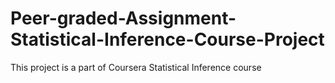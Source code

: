 # Peer-graded-Assignment-Statistical-Inference-Course-Project
This project is a part of Coursera Statistical Inference course

